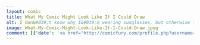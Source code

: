 ```yaml
---
layout: comic
title: What My Comic Might Look Like If I Could Draw
alt: I don&#039;t know why I&#039;m wearing sunglasses, but otherwise that&#039;s a lot closer to what I actually look like.
image: What-My-Comic-Might-Look-Like-If-I-Could-Draw.jpeg
comment: [{'date': '<a href="http://comicfury.com/profile.php?username=tecco_dsilva" title="tecco_dsilva">tecco_dsilva</a>', 'username': 'tecco_dsilva', 'comment': '<a href="https://www.facebook.com/ambrodustartanddesign/?fref=ts">Ambrodust </a> drew my comic for <a href="https://www.reddit.com/r/SketchDaily/comments/49naie/march_9th_a_comic_strip_in_your_style/">sketch daily </a>!  '}]
---
```

